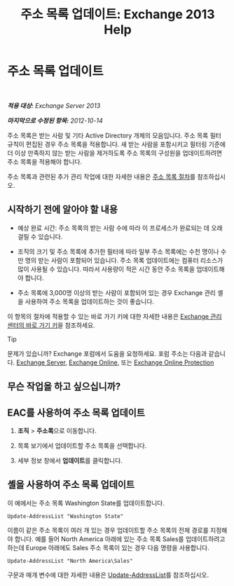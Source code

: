 ﻿---
title: '주소 목록 업데이트: Exchange 2013 Help'
TOCTitle: 주소 목록 업데이트
ms:assetid: 163e7099-cf14-4bb0-a84c-1401e9db670e
ms:mtpsurl: https://technet.microsoft.com/ko-kr/library/Aa996375(v=EXCHG.150)
ms:contentKeyID: 50482538
ms.date: 05/22/2018
mtps_version: v=EXCHG.150
f1_keywords:
- Microsoft.Exchange.Management.SnapIn.Esm.OrganizationConfiguration.Mailbox.UpdateAddressListWizardForm.ScheduleWizardPage
ms.translationtype: MT
---

# 주소 목록 업데이트

 

_**적용 대상:** Exchange Server 2013_

_**마지막으로 수정된 항목:** 2012-10-14_

주소 목록은 받는 사람 및 기타 Active Directory 개체의 모음입니다. 주소 목록 필터 규칙이 편집된 경우 주소 목록을 적용합니다. 새 받는 사람을 포함시키고 필터링 기준에 더 이상 만족하지 않는 받는 사람을 제거하도록 주소 목록의 구성원을 업데이트하려면 주소 목록을 적용해야 합니다.

주소 목록과 관련된 추가 관리 작업에 대한 자세한 내용은 [주소 목록 절차](address-list-procedures-exchange-2013-help.md)를 참조하십시오.

## 시작하기 전에 알아야 할 내용

  - 예상 완료 시간: 주소 목록의 받는 사람 수에 따라 이 프로세스가 완료되는 데 오래 걸릴 수 있습니다.

  - 조직의 크기 및 주소 목록에 추가한 필터에 따라 일부 주소 목록에는 수천 명이나 수만 명의 받는 사람이 포함되어 있습니다. 주소 목록 업데이트에는 컴퓨터 리소스가 많이 사용될 수 있습니다. 따라서 사용량이 적은 시간 동안 주소 목록을 업데이트해야 합니다.

  - 주소 목록에 3,000명 이상의 받는 사람이 포함되어 있는 경우 Exchange 관리 셸을 사용하여 주소 목록을 업데이트하는 것이 좋습니다.

이 항목의 절차에 적용할 수 있는 바로 가기 키에 대한 자세한 내용은 [Exchange 관리 센터의 바로 가기 키](keyboard-shortcuts-in-the-exchange-admin-center-exchange-online-protection-help.md)을 참조하세요.


> [!TIP]
> 문제가 있습니까? Exchange 포럼에서 도움을 요청하세요. 포럼 주소는 다음과 같습니다. <A href="https://go.microsoft.com/fwlink/p/?linkid=60612">Exchange Server</A>, <A href="https://go.microsoft.com/fwlink/p/?linkid=267542">Exchange Online</A>, 또는 <A href="https://go.microsoft.com/fwlink/p/?linkid=285351">Exchange Online Protection</A>



## 무슨 작업을 하고 싶으십니까?

## EAC를 사용하여 주소 목록 업데이트

1.  **조직** \> **주소록**으로 이동합니다.

2.  목록 보기에서 업데이트할 주소 목록을 선택합니다.

3.  세부 정보 창에서 **업데이트**를 클릭합니다.

## 셸을 사용하여 주소 목록 업데이트

이 예에서는 주소 목록 Washington State를 업데이트합니다.

    Update-AddressList "Washington State"

이름이 같은 주소 목록이 여러 개 있는 경우 업데이트할 주소 목록의 전체 경로를 지정해야 합니다. 예를 들어 North America 아래에 있는 주소 목록 Sales를 업데이트하려고 하는데 Europe 아래에도 Sales 주소 목록이 있는 경우 다음 명령을 사용합니다.

    Update-AddressList "North America\Sales"

구문과 매개 변수에 대한 자세한 내용은 [Update-AddressList](https://technet.microsoft.com/ko-kr/library/aa997982\(v=exchg.150\))를 참조하십시오.

